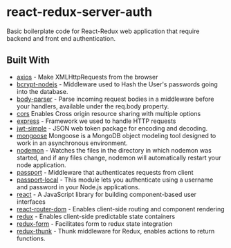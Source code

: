 # react-redux-server-auth

Basic boilerplate code for React-Redux web application that require backend and front end authentication.

## Built With

* [axios](https://www.npmjs.com/package/axios) - Make XMLHttpRequests from the browser
* [bcrypt-nodejs](https://www.npmjs.com/package/bcrypt-nodejs) - Middleware used to Hash the User's passwords going into the database.
* [body-parser](https://www.npmjs.com/package/body-parser) - Parse incoming request bodies in a middleware before your handlers, available under the req.body property.
* [cors](https://www.npmjs.com/package/cors) Enables Cross origin resource sharing with multiple options
* [express](https://www.npmjs.com/package/express) - Framework we used to handle HTTP requests
* [jwt-simple](https://www.npmjs.com/package/jwt-simple) - JSON web token package for encoding and decoding.
* [mongoose](https://www.npmjs.com/package/mongoose) Mongoose is a MongoDB object modeling tool designed to work in an asynchronous environment.
* [nodemon](https://www.npmjs.com/package/nodemon) - Watches the files in the directory in which nodemon was started, and if any files change, nodemon will automatically restart your node application.
* [passport](https://www.npmjs.com/package/passport) - Middleware that authenticates requests from client
* [passport-local](https://www.npmjs.com/package/passport-local) - This module lets you authenticate using a username and password in your Node.js applications.
* [react](https://reactjs.org/) - A JavaScript library for building component-based user interfaces
* [react-router-dom](https://www.npmjs.com/package/react-router) - Enables client-side routing and component rendering
* [redux](https://redux.js.org/) - Enables client-side predictable state containers
* [redux-form](https://redux-form.com) - Facilitates form to redux state integration
* [redux-thunk](https://github.com/reduxjs/redux-thunk/) - Thunk middleware for Redux, enables actions to return functions.
